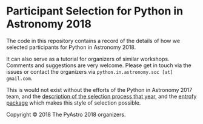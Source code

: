Participant Selection for Python in Astronomy 2018
==================================================

The code in this repository contains a record of the details of
how we selected participants for Python in Astronomy 2018.

It can also serve as a tutorial for organizers of similar workshops.
Comments and suggestions are very welcome. Please get in touch via the
issues or contact the organizers via `python.in.astronomy.soc [at] gmail.com`.

This is would not exist without the efforts of the Python in Astronomy 2017
team, and the [description of the selection process that
year](https://github.com/marketplace), and the [entrofy
package](https://github.com/dhuppenkothen/entrofy) which makes this style of
selection possible.

Copyright © 2018 The PyAstro 2018 organizers.
